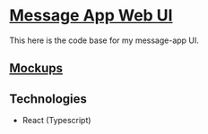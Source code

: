 # [Message App Web UI][website]

This here is the code base for my message-app UI.

## [Mockups][mockups]

## Technologies

- React (Typescript)

[mockups]: https://www.figma.com/file/YIYLQHB9TYJ69NEyu3lMGN/MessageApp
[website]: https://tk-messages.netlify.app/
